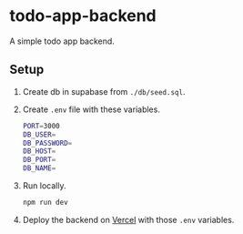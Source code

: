 # todo-app-backend

A simple todo app backend.

## Setup

1. Create db in supabase from `./db/seed.sql`.
2. Create `.env` file with these variables.

    ```bash
    PORT=3000
    DB_USER=
    DB_PASSWORD=
    DB_HOST=
    DB_PORT=
    DB_NAME=
    ```

3. Run locally.
    ```bash
    npm run dev
    ```
4. Deploy the backend on [Vercel](https://vercel.com/) with those `.env`
   variables.
